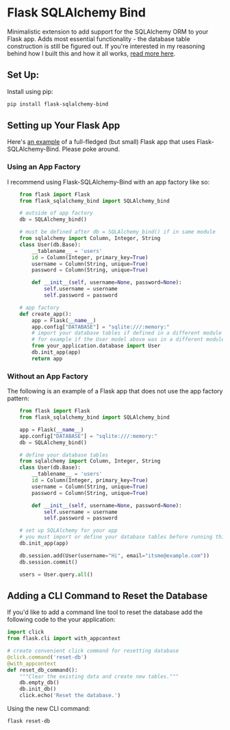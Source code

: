 # Flask SQLAlchemy Bind

Minimalistic extension to add support for the SQLAlchemy ORM to your Flask app. Adds most essential functionality - the database table construction is still be figured out. If you're interested in my reasoning behind how I built this and how it all works, [read more here](https://kellylynnfoulk.medium.com/under-the-hood-of-flask-sqlalchemy-793f7b3f11c3). 

## Set Up:
Install using pip:
```bash
pip install flask-sqlalchemy-bind
```

## Setting up Your Flask App

Here's [an example](https://github.com/klfoulk16/demo-flask-sqlalchemy-bind) of a full-fledged (but small) Flask app that uses Flask-SQLAlchemy-Bind. Please poke around.

### Using an App Factory

I recommend using Flask-SQLAlchemy-Bind with an app factory like so:

```python
    from flask import Flask
    from flask_sqlalchemy_bind import SQLAlchemy_bind

    # outside of app factory
    db = SQLAlchemy_bind()

    # must be defined after db = SQLAlchemy_bind() if in same module
    from sqlalchemy import Column, Integer, String
    class User(db.Base):
        __tablename__ = 'users'
        id = Column(Integer, primary_key=True)
        username = Column(String, unique=True)
        password = Column(String, unique=True)

        def __init__(self, username=None, password=None):
            self.username = username
            self.password = password

    # app factory
    def create_app():
        app = Flask(__name__)
        app.config["DATABASE"] = "sqlite:///:memory:"
        # import your database tables if defined in a different module
        # for example if the User model above was in a different module:
        from your_application.database import User
        db.init_app(app)
        return app
```

### Without an App Factory

The following is an example of a Flask app that does not use the app factory pattern:

```python
    from flask import Flask
    from flask_sqlalchemy_bind import SQLAlchemy_bind

    app = Flask(__name__)
    app.config["DATABASE"] = "sqlite:///:memory:"
    db = SQLAlchemy_bind()

    # define your database tables
    from sqlalchemy import Column, Integer, String
    class User(db.Base):
        __tablename__ = 'users'
        id = Column(Integer, primary_key=True)
        username = Column(String, unique=True)
        password = Column(String, unique=True)

        def __init__(self, username=None, password=None):
            self.username = username
            self.password = password

    # set up SQLAlchemy for your app
    # you must import or define your database tables before running this
    db.init_app(app)

    db.session.add(User(username="Hi", email="itsme@example.com"))
    db.session.commit()

    users = User.query.all()
```

## Adding a CLI Command to Reset the Database

If you'd like to add a command line tool to reset the database add the following code to the your application:

```python
import click
from flask.cli import with_appcontext

# create convenient click command for resetting database
@click.command('reset-db')
@with_appcontext
def reset_db_command():
    """Clear the existing data and create new tables."""
    db.empty_db()
    db.init_db()
    click.echo('Reset the database.')
```

Using the new CLI command:
```bash
flask reset-db
```

